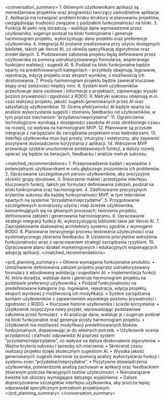 <conversation_summary>
  <decisions>
	1.	Głównymi użytkownikami aplikacji są menedżerowie projektów oraz programiści tworzący samodzielnie aplikacje.
	2.	Aplikacja ma rozwiązać problem braku struktury w planowaniu projektów, uwzględniając trudności związane z podziałem funkcjonalności na bloki.
	3.	Funkcja AI pełni rolę doradczą – waliduje dane wprowadzone przez użytkownika, sugeruje podział na bloki funkcjonalne i generuje harmonogram projektu, wykorzystując dane projektu oraz preferencje użytkownika.
	4.	Integracja AI zostanie zrealizowana przy użyciu dostępnych bibliotek, takich jak Vercel AI, co określa specyfikację algorytmów oraz źródeł danych.
	5.	Podstawowe założenia projektu będą definiowane przez użytkownika za pomocą ustrukturyzowanego formularza, wspieranego funkcjami walidacji i sugestii AI.
	6.	Podział na bloki funkcjonalne będzie oparty na predefiniowanych kategoriach – przykłady obejmują: logowanie, rejestrację, edycję projektu oraz eksport wyników, z możliwością ich dostosowania.
	7.	Prosty harmonogram projektu będzie zawierał kluczowe etapy oraz zależności między nimi.
	8.	System kont użytkowników przechowuje dane osobowe i informacje o projektach, zapewniając wysoki poziom prywatności i zgodność z RODO.
	9.	Metryki sukcesu obejmują m.in. czas realizacji projektu, jakość sugestii generowanych przez AI oraz satysfakcję użytkowników.
	10.	Ocena efektywności AI będzie oparta na analizie wykorzystania sugestii i zbieraniu feedbacku od użytkowników, w tym poprzez mechanizm “przydatne/nieprzydatne”.
	11.	Ograniczenia technologiczne wynikają z dostępności zasobów AI oraz określonego czasu na rozwój, co wpływa na harmonogram MVP.
	12.	Planowane są przyszłe integracje z narzędziami do zarządzania projektami oraz kalendarzami.
	13.	Interfejs użytkownika musi być prosty, intuicyjny i estetyczny, aby zapewnić pozytywne doświadczenie korzystania z aplikacji.
	14.	Wdrożenie MVP przewiduje szybkie uruchomienie podstawowych funkcji, a dalszy rozwój opierać się będzie na iteracjach, feedbacku i analizie metryk sukcesu.
  </decisions>

  <matched_recommendations>
	1.	Przeprowadzenie badań i wywiadów z potencjalnymi użytkownikami w celu głębszego zrozumienia ich problemów.
	2.	Opracowanie szczegółowych person użytkowników, aby precyzyjnie określić grupy docelowe.
	3.	Stworzenie makiet i prototypów interfejsu kluczowych funkcji, takich jak formularz definiowania założeń, podział na bloki funkcjonalne oraz harmonogram.
	4.	Zdefiniowanie precyzyjnych kryteriów sukcesu dla każdej funkcjonalności MVP, w tym mierników opartych na systemie “przydatne/nieprzydatne”.
	5.	Przygotowanie szczegółowych scenariuszy użycia i map ścieżek użytkownika, koncentrujących się na głównych procesach: tworzenia projektu, definiowania założeń i generowania harmonogramu.
	6.	Opracowanie strategii integracji funkcji AI, wykorzystującej biblioteki takie jak Vercel AI.
	7.	Zaprojektowanie skalowalnej architektury systemu zgodnie z wymogami RODO.
	8.	Planowanie iteracyjnego procesu testowania użyteczności oraz systematycznego zbierania feedbacku.
	9.	Ustalenie priorytetów wdrożenia funkcjonalności wraz z opracowaniem strategii zarządzania ryzykiem.
	10.	Opracowanie planu działań marketingowych i edukacyjnych wspierających adopcję aplikacji.
</matched_recommendations>

<prd_planning_summary>
	•	Główne wymagania funkcjonalne produktu:
	•	Umożliwienie definiowania założeń projektu poprzez ustrukturyzowany formularz z wbudowaną walidacją i sugestiami AI.
	•	Implementacja funkcji AI, która doradza, waliduje dane i generuje harmonogram projektu na podstawie preferencji użytkownika.
	•	Podział funkcjonalności na predefiniowane kategorie (np. logowanie, rejestracja, edycja projektu, eksport wyników) z możliwością ich modyfikacji.
	•	System zarządzania kontami użytkowników z zapewnieniem wysokiego poziomu prywatności i zgodności z RODO.
	•	Kluczowe historie użytkownika i ścieżki korzystania:
	•	Użytkownik rozpoczyna nowy projekt, wprowadzając podstawowe założenia przez formularz.
	•	AI analizuje dane, waliduje je i sugeruje podział na bloki funkcjonalne oraz generuje prosty harmonogram projektu.
	•	Użytkownik ma możliwość modyfikacji predefiniowanych bloków funkcjonalnych, dopasowując je do własnych potrzeb.
	•	Użytkownik ocenia przydatność i trafność odpowiedzi AI poprzez system “przydatne/nieprzydatne”, co wpływa na dalsze doskonalenie algorytmów.
	•	Ważne kryteria sukcesu i sposoby ich mierzenia:
	•	Skrócenie czasu realizacji projektu dzięki skutecznym sugestiom AI.
	•	Wysoka jakość generowanych sugestii mierzone za pomocą analizy wykorzystania funkcji i systemu ocen “przydatne/nieprzydatne”.
	•	Pozytywne doświadczenia użytkownika, potwierdzone analizą zachowań w aplikacji oraz feedbackiem zbieranym podczas iteracyjnych testów użyteczności.
	•	Nierozwiązane kwestie lub obszary wymagające dalszego wyjaśnienia:
	•	Dalsze doprecyzowanie szczegółów interfejsu użytkownika, aby jeszcze lepiej odpowiadał specyficznym potrzebom projektowym.
</prd_planning_summary>
</conversation_summary>
